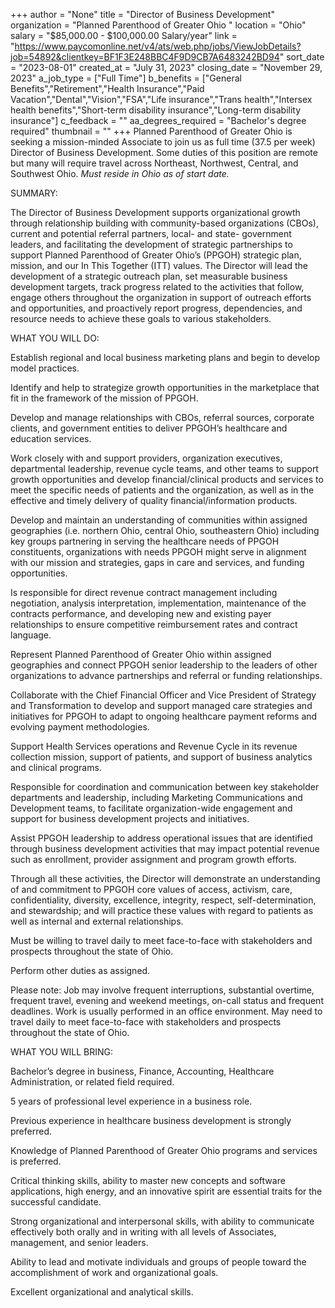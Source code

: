 +++
author = "None"
title = "Director of Business Development"
organization = "Planned Parenthood of Greater Ohio "
location = "Ohio"
salary = "$85,000.00 - $100,000.00 Salary/year"
link = "https://www.paycomonline.net/v4/ats/web.php/jobs/ViewJobDetails?job=54892&clientkey=BF1F3E248BBC4F9D9CB7A6483242BD94"
sort_date = "2023-08-01"
created_at = "July 31, 2023"
closing_date = "November 29, 2023"
a_job_type = ["Full Time"]
b_benefits = ["General Benefits","Retirement","Health Insurance","Paid Vacation","Dental","Vision","FSA","Life insurance","Trans health","Intersex health benefits","Short-term disability insurance","Long-term disability insurance"]
c_feedback = ""
aa_degrees_required = "Bachelor's degree required"
thumbnail = ""
+++
Planned Parenthood of Greater Ohio is seeking a mission-minded Associate to join us as full time (37.5 per week) Director of Business Development.  Some duties of this position are remote but many will require travel across Northeast, Northwest, Central, and Southwest Ohio.  *Must reside in Ohio as of start date.*

SUMMARY:

The Director of Business Development supports organizational growth through relationship building with community-based organizations (CBOs), current and potential referral partners, local- and state- government leaders, and facilitating the development of strategic partnerships to support Planned Parenthood of Greater Ohio’s (PPGOH) strategic plan, mission, and our In This Together (ITT) values.  The Director will lead the development of a strategic outreach plan, set measurable business development targets, track progress related to the activities that follow, engage others throughout the organization in support of outreach efforts and opportunities, and proactively report progress, dependencies, and resource needs to achieve these goals to various stakeholders.

WHAT YOU WILL DO:

Establish regional and local business marketing plans and begin to develop model practices.

Identify and help to strategize growth opportunities in the marketplace that fit in the framework of the mission of PPGOH.

Develop and manage relationships with CBOs, referral sources, corporate clients, and government entities to deliver PPGOH’s healthcare and education services.

Work closely with and support providers, organization executives, departmental leadership, revenue cycle teams, and other teams to support growth opportunities and develop financial/clinical products and services to meet the specific needs of patients and the organization, as well as in the effective and timely delivery of quality financial/information products.

Develop and maintain an understanding of communities within assigned geographies (i.e. northern Ohio, central Ohio, southeastern Ohio) including key groups partnering in serving the healthcare needs of PPGOH constituents, organizations with needs PPGOH might serve in alignment with our mission and strategies, gaps in care and services, and funding opportunities.

Is responsible for direct revenue contract management including negotiation, analysis interpretation, implementation, maintenance of the contracts performance, and developing new and existing payer relationships to ensure competitive reimbursement rates and contract language.

Represent Planned Parenthood of Greater Ohio within assigned geographies and connect PPGOH senior leadership to the leaders of other organizations to advance partnerships and referral or funding relationships.

Collaborate with the Chief Financial Officer and Vice President of Strategy and Transformation to develop and support managed care strategies and initiatives for PPGOH to adapt to ongoing healthcare payment reforms and evolving payment methodologies.

Support Health Services operations and Revenue Cycle in its revenue collection mission, support of patients, and support of business analytics and clinical programs.

Responsible for coordination and communication between key stakeholder departments and leadership, including Marketing Communications and Development teams, to facilitate organization-wide engagement and support for business development projects and initiatives.

Assist PPGOH leadership to address operational issues that are identified through business development activities that may impact potential revenue such as enrollment, provider assignment and program growth efforts.

Through all these activities, the Director will demonstrate an understanding of and commitment to PPGOH core values of access, activism, care, confidentiality, diversity, excellence, integrity, respect, self-determination, and stewardship; and will practice these values with regard to patients as well as internal and external relationships.

Must be willing to travel daily to meet face-to-face with stakeholders and prospects throughout the state of Ohio.

Perform other duties as assigned.

Please note: Job may involve frequent interruptions, substantial overtime, frequent travel, evening and weekend meetings, on-call status and frequent deadlines.  Work is usually performed in an office environment. May need to travel daily to meet face-to-face with stakeholders and prospects throughout the state of Ohio.

WHAT YOU WILL BRING:

Bachelor’s degree in business, Finance, Accounting, Healthcare Administration, or related field required.

5 years of professional level experience in a business role.

Previous experience in healthcare business development is strongly preferred.

Knowledge of Planned Parenthood of Greater Ohio programs and services is preferred. 

Critical thinking skills, ability to master new concepts and software applications, high energy, and an innovative spirit are essential traits for the successful candidate.

Strong organizational and interpersonal skills, with ability to communicate effectively both orally and in writing with all levels of Associates, management, and senior leaders.

Ability to lead and motivate individuals and groups of people toward the accomplishment of work and organizational goals.

Excellent organizational and analytical skills.